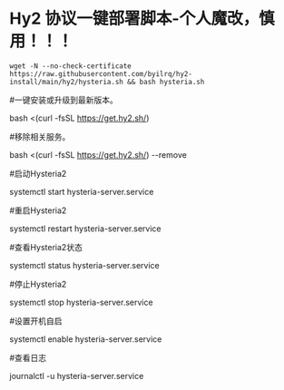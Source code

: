 # Hy2 协议一键部署脚本-个人魔改，慎用！！！


```shell
wget -N --no-check-certificate https://raw.githubusercontent.com/byilrq/hy2-install/main/hy2/hysteria.sh && bash hysteria.sh
```

#一键安装或升级到最新版本。

bash <(curl -fsSL https://get.hy2.sh/)

#移除相关服务。

bash <(curl -fsSL https://get.hy2.sh/) --remove

#启动Hysteria2

systemctl start hysteria-server.service

#重启Hysteria2

systemctl restart hysteria-server.service

#查看Hysteria2状态

systemctl status hysteria-server.service

#停止Hysteria2

systemctl stop hysteria-server.service

#设置开机自启

systemctl enable hysteria-server.service

#查看日志

journalctl -u hysteria-server.service
